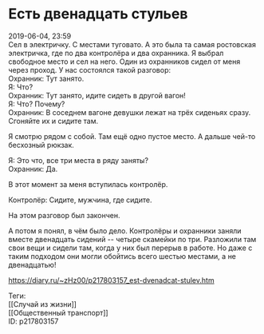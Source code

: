 Есть двенадцать стульев
========================

   
 2019-06-04, 23:59   
  Сел в электричку. С местами туговато. А это была та самая ростовская электричка, где по два контролёра и два охранника. Я выбрал свободное место и сел на него. Один из охранников сидел от меня через проход. У нас состоялся такой разговор:   
 Охранник: Тут занято.   
 Я: Что?   
 Охранник: Тут занято, идите сидеть в другой вагон!   
 Я: Что? Почему?   
 Охранник: В соседнем вагоне девушки лежат на трёх сиденьях сразу. Сгоняйте их и сидите там.   
   
 Я смотрю рядом с собой. Там ещё одно пустое место. А дальше чей-то бесхозный рюкзак.   
   
 Я: Это что, все три места в ряду заняты?   
 Охранник: Да.   
   
 В этот момент за меня вступилась контролёр.   
   
 Контролёр: Сидите, мужчина, где сидите.   
   
 На этом разговор был закончен.   
   
 А потом я понял, в чём было дело. Контролёры и охранники заняли вместе двенадцать сидений -- четыре скамейки по три. Разложили там свои вещи и сидели там, когда у них был перерыв в работе. Но даже с таким подходом они могли обойтись всего шестью местами, а не двенадцатью!   
    
 <https://diary.ru/~zHz00/p217803157_est-dvenadcat-stulev.htm>   
   
 Теги:   
 [[Случай из жизни]]   
 [[Общественный транспорт]]   
 ID: p217803157